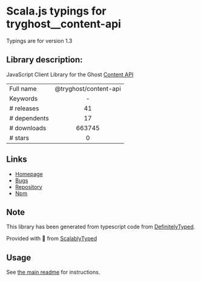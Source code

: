 
# Scala.js typings for tryghost__content-api

Typings are for version 1.3

## Library description:
JavaScript Client Library for the Ghost [Content API](https://ghost.org/docs/content-api/)

|                    |                 |
| ------------------ | :-------------: |
| Full name          | @tryghost/content-api |
| Keywords           | - |
| # releases         | 41 |
| # dependents       | 17 |
| # downloads        | 663745 |
| # stars            | 0 |

## Links
- [Homepage](https://github.com/TryGhost/SDK#readme)
- [Bugs](https://github.com/TryGhost/SDK/issues)
- [Repository](https://github.com/TryGhost/SDK)
- [Npm](https://www.npmjs.com/package/%40tryghost%2Fcontent-api)
    


## Note
This library has been generated from typescript code from [DefinitelyTyped](https://definitelytyped.org).

Provided with :purple_heart: from [ScalablyTyped](https://github.com/oyvindberg/ScalablyTyped)

## Usage
See [the main readme](../../readme.md) for instructions.


